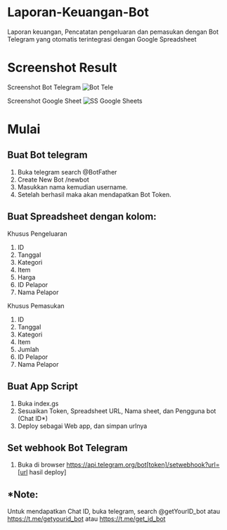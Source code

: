 # Laporan-Keuangan-Bot
Laporan keuangan, Pencatatan pengeluaran dan pemasukan dengan Bot Telegram yang otomatis terintegrasi dengan Google Spreadsheet


# Screenshot Result

Screenshot Bot Telegram
![Bot Tele](https://user-images.githubusercontent.com/109408909/181763001-928aebef-9ab8-4a26-a3dd-4457c5d872a3.png)

Screenshot Google Sheet
![SS Google Sheets](https://user-images.githubusercontent.com/109408909/181763833-5bc799e3-bd99-4611-98d1-b52a4112fa00.png)

# Mulai

## Buat Bot telegram
1. Buka telegram search @BotFather
2. Create New Bot /newbot
3. Masukkan nama kemudian username.
4. Setelah berhasil maka akan mendapatkan Bot Token.

## Buat Spreadsheet dengan kolom:
Khusus Pengeluaran
1. ID
2. Tanggal
3. Kategori
4. Item
5. Harga
6. ID Pelapor
7. Nama Pelapor

Khusus Pemasukan
1. ID
2. Tanggal
3. Kategori
4. Item
5. Jumlah
6. ID Pelapor
7. Nama Pelapor

## Buat App Script 
1. Buka index.gs
2. Sesuaikan Token, Spreadsheet URL, Nama sheet, dan Pengguna bot (Chat ID*)
3. Deploy sebagai Web app, dan simpan urlnya

## Set webhook Bot Telegram
1. Buka di browser https://api.telegram.org/bot[token]/setwebhook?url=[url hasil deploy]

## *Note:
Untuk mendapatkan Chat ID, buka telegram, 
search @getYourID_bot atau https://t.me/getyourid_bot atau https://t.me/get_id_bot

